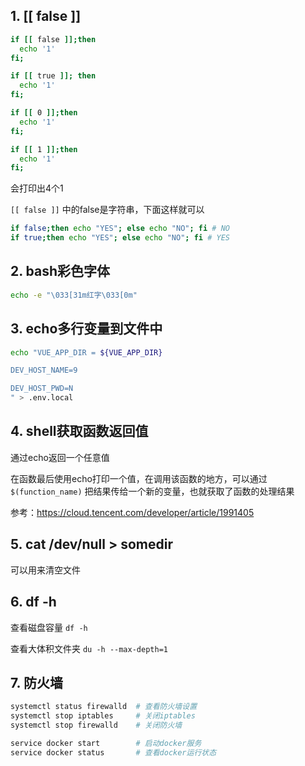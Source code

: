 ## 1. [[ false ]]


```bash
if [[ false ]];then
  echo '1'
fi;

if [[ true ]]; then
  echo '1'
fi;

if [[ 0 ]];then
  echo '1'
fi;

if [[ 1 ]];then
  echo '1'
fi;
```

会打印出4个1


`[[ false ]]` 中的false是字符串，下面这样就可以

```bash
if false;then echo "YES"; else echo "NO"; fi # NO
if true;then echo "YES"; else echo "NO"; fi # YES
```


## 2. bash彩色字体

```bash
echo -e "\033[31m红字\033[0m"
```

## 3. echo多行变量到文件中

```bash
echo "VUE_APP_DIR = ${VUE_APP_DIR}

DEV_HOST_NAME=9

DEV_HOST_PWD=N
" > .env.local
```


## 4. shell获取函数返回值

通过echo返回一个任意值

在函数最后使用echo打印一个值，在调用该函数的地方，可以通过 `$(function_name)` 把结果传给一个新的变量，也就获取了函数的处理结果


参考：https://cloud.tencent.com/developer/article/1991405




## 5. cat /dev/null > somedir 

可以用来清空文件


## 6. df -h

查看磁盘容量 `df -h`

查看大体积文件夹 `du -h --max-depth=1`

## 7. 防火墙


```bash
systemctl status firewalld  # 查看防火墙设置
systemctl stop iptables     # 关闭iptables
systemctl stop firewalld    # 关闭防火墙

service docker start        # 启动docker服务
service docker status       # 查看docker运行状态
```
